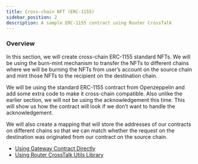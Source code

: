 ```yaml
---
title: Cross-chain NFT (ERC-1155)
sidebar_position: 2
description: A sample ERC-1155 contract using Router CrossTalk
---
```


### Overview
In this section, we will create cross-chain ERC-1155 standard NFTs. We will be using the burn-mint mechanism to transfer the NFTs to different chains where we will be burning the NFTs from user’s account on the source chain and mint those NFTs to the recipient on the destination chain.

We will be using the standard ERC-1155 contract from Openzeppelin and add some extra code to make it cross-chain compatible. Also unlike the earlier section, we will not be using the acknowledgement this time. This will show us how the contract will look if we don’t want to handle the acknowledgement. 

We will also create a mapping that will store the addresses of our contracts on different chains so that we can match whether the request on the destination was originated from our contract on the source chain.


- [Using Gateway Contract Directly](./cross-chain-nft/using-gateway-contract)
- [Using Router CrossTalk Utils Library](./cross-chain-nft/using-contract-utils-library)
